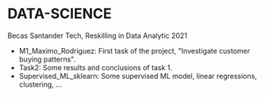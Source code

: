 # DATA-SCIENCE
Becas Santander Tech, Reskilling in Data Analytic 2021
* M1_Maximo_Rodriguez: First task of the project, "Investigate customer buying patterns".
* Task2: Some results and conclusions of task 1.
* Supervised_ML_sklearn: Some supervised ML model, linear regressions, clustering, ...
